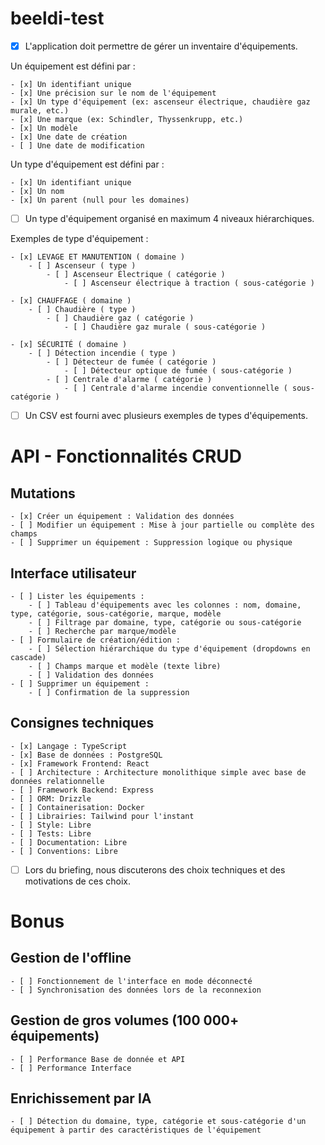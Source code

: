 # beeldi-test

- [x] L'application doit permettre de gérer un inventaire d'équipements.

Un équipement est défini par :

    - [x] Un identifiant unique
    - [x] Une précision sur le nom de l'équipement
    - [x] Un type d'équipement (ex: ascenseur électrique, chaudière gaz murale, etc.)
    - [x] Une marque (ex: Schindler, Thyssenkrupp, etc.)
    - [x] Un modèle
    - [x] Une date de création
    - [ ] Une date de modification

Un type d'équipement est défini par :

    - [x] Un identifiant unique
    - [x] Un nom
    - [x] Un parent (null pour les domaines)

- [ ] Un type d'équipement organisé en maximum 4 niveaux hiérarchiques.

Exemples de type d'équipement :

    - [x] LEVAGE ET MANUTENTION ( domaine )
        - [ ] Ascenseur ( type )
            - [ ] Ascenseur Électrique ( catégorie )
                - [ ] Ascenseur électrique à traction ( sous-catégorie )

    - [x] CHAUFFAGE ( domaine )
        - [ ] Chaudière ( type )
            - [ ] Chaudière gaz ( catégorie )
                - [ ] Chaudière gaz murale ( sous-catégorie )

    - [x] SÉCURITÉ ( domaine )
        - [ ] Détection incendie ( type )
            - [ ] Détecteur de fumée ( catégorie )
                - [ ] Détecteur optique de fumée ( sous-catégorie )
            - [ ] Centrale d'alarme ( catégorie )
                - [ ] Centrale d'alarme incendie conventionnelle ( sous-catégorie )

- [ ] Un CSV est fourni avec plusieurs exemples de types d'équipements.

# API - Fonctionnalités CRUD

## Mutations

    - [x] Créer un équipement : Validation des données
    - [ ] Modifier un équipement : Mise à jour partielle ou complète des champs
    - [ ] Supprimer un équipement : Suppression logique ou physique

## Interface utilisateur

    - [ ] Lister les équipements :
        - [ ] Tableau d'équipements avec les colonnes : nom, domaine, type, catégorie, sous-catégorie, marque, modèle
        - [ ] Filtrage par domaine, type, catégorie ou sous-catégorie
        - [ ] Recherche par marque/modèle
    - [ ] Formulaire de création/édition :
        - [ ] Sélection hiérarchique du type d'équipement (dropdowns en cascade)
        - [ ] Champs marque et modèle (texte libre)
        - [ ] Validation des données
    - [ ] Supprimer un équipement :
        - [ ] Confirmation de la suppression

## Consignes techniques

    - [x] Langage : TypeScript
    - [x] Base de données : PostgreSQL
    - [x] Framework Frontend: React
    - [ ] Architecture : Architecture monolithique simple avec base de données relationnelle
    - [ ] Framework Backend: Express
    - [ ] ORM: Drizzle
    - [ ] Containerisation: Docker 
    - [ ] Librairies: Tailwind pour l'instant
    - [ ] Style: Libre
    - [ ] Tests: Libre
    - [ ] Documentation: Libre
    - [ ] Conventions: Libre

- [ ] Lors du briefing, nous discuterons des choix techniques et des motivations de ces choix.

# Bonus

## Gestion de l'offline

    - [ ] Fonctionnement de l'interface en mode déconnecté
    - [ ] Synchronisation des données lors de la reconnexion

## Gestion de gros volumes (100 000+ équipements)

    - [ ] Performance Base de donnée et API
    - [ ] Performance Interface

## Enrichissement par IA

    - [ ] Détection du domaine, type, catégorie et sous-catégorie d'un équipement à partir des caractéristiques de l'équipement
